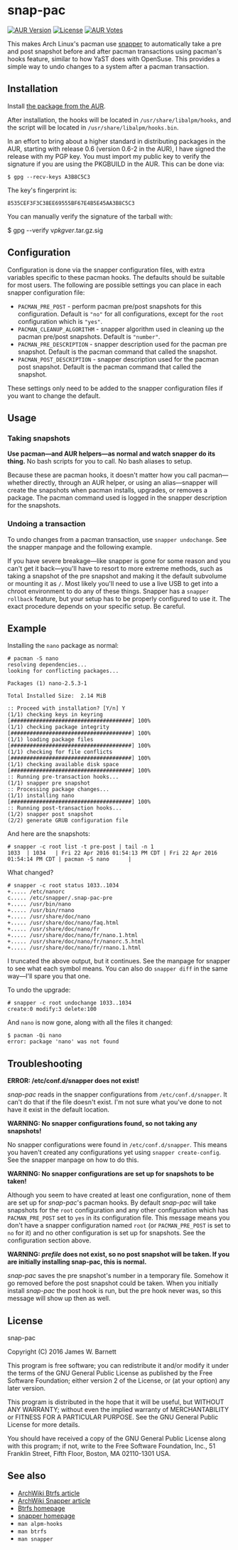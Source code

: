 # snap-pac

[![AUR Version](https://img.shields.io/aur/version/snap-pac.svg)](https://aur.archlinux.org/packages/snap-pac/)
[![License](https://img.shields.io/aur/license/snap-pac.svg)](https://github.com/wesbarnett/snap-pac/blob/master/LICENSE)
[![AUR Votes](https://img.shields.io/aur/votes/snap-pac.svg)](https://aur.archlinux.org/packages/snap-pac/)

This makes Arch Linux's pacman use
[snapper](https://wiki.archlinux.org/index.php/Snapper) to automatically take a
pre and post snapshot before and after pacman transactions using pacman's hooks
feature, similar to how YaST does with OpenSuse. This provides a simple way to
undo changes to a system after a pacman transaction.

## Installation

Install [the package from the
AUR](https://aur.archlinux.org/packages/snap-pac/).

After installation, the hooks will be located in `/usr/share/libalpm/hooks`, and
the script will be located in `/usr/share/libalpm/hooks.bin`.

In an effort to bring about a higher standard in distributing packages in the
AUR, starting with release 0.6 (version 0.6-2 in the AUR), I have signed the
release with my PGP key. You must import my public key to verify the signature
if you are using the PKGBUILD in the AUR. This can be done
via:

    $ gpg --recv-keys A3B8C5C3

The key's fingerprint is:

    8535CEF3F3C38EE69555BF67E4B5E45AA3B8C5C3

You can manually verify the signature of the tarball with:

   $ gpg --verify v*pkgver*.tar.gz.sig

## Configuration

Configuration is done via the snapper configuration files, with extra variables
specific to these pacman hooks. The defaults should be suitable for most users.
The following are possible settings you can place in each snapper configuration
file:

* `PACMAN_PRE_POST` - perform pacman pre/post snapshots for this configuration.
  Default is `"no"` for all configurations, except for the `root` configuration
which is `"yes"`.
* `PACMAN_CLEANUP_ALGORITHM` - snapper algorithm used in cleaning up the pacman pre/post
  snapshots. Default is `"number"`.
* `PACMAN_PRE_DESCRIPTION` - snapper description used for the pacman pre snapshot.
  Default is the pacman command that called the snapshot.
* `PACMAN_POST_DESCRIPTION` - snapper description used for the pacman post snapshot.
  Default is the pacman command that called the snapshot.

These settings only need to be added to the snapper configuration files if you
want to change the default.

## Usage

### Taking snapshots

**Use pacman—and AUR helpers—as normal and watch snapper do its thing.** No
bash scripts for you to call. No bash aliases to setup.

Because these are pacman hooks, it doesn't matter how you call pacman—whether
directly, through an AUR helper, or using an alias—snapper will create the
snapshots when pacman installs, upgrades, or removes a package. The
pacman command used is logged in the snapper description for the
snapshots.

### Undoing a transaction

To undo changes from a pacman transaction, use `snapper undochange`. See the
snapper manpage and the following example.

If you have severe breakage—like snapper is gone for some reason and you can't
get it back—you'll have to resort to more extreme methods, such as taking a
snapshot of the pre snapshot and making it the default subvolume or mounting it
as `/`. Most likely you'll need to use a live USB to get into a chroot
environment to do any of these things. Snapper has a `snapper rollback` feature,
but your setup has to be properly configured to use it. The exact procedure
depends on your specific setup. Be careful.

## Example

Installing the `nano` package as normal:

	# pacman -S nano
	resolving dependencies...
	looking for conflicting packages...

	Packages (1) nano-2.5.3-1

	Total Installed Size:  2.14 MiB

	:: Proceed with installation? [Y/n] Y
	(1/1) checking keys in keyring                               [######################################] 100%
	(1/1) checking package integrity                             [######################################] 100%
	(1/1) loading package files                                  [######################################] 100%
	(1/1) checking for file conflicts                            [######################################] 100%
	(1/1) checking available disk space                          [######################################] 100%
	:: Running pre-transaction hooks...
	(1/1) snapper pre snapshot
	:: Processing package changes...
	(1/1) installing nano                                        [######################################] 100%
    :: Running post-transaction hooks...
    (1/2) snapper post snapshot
    (2/2) generate GRUB configuration file

And here are the snapshots:

    # snapper -c root list -t pre-post | tail -n 1
    1033  | 1034   | Fri 22 Apr 2016 01:54:13 PM CDT | Fri 22 Apr 2016 01:54:14 PM CDT | pacman -S nano      | 

What changed?

	# snapper -c root status 1033..1034
    +..... /etc/nanorc
    c..... /etc/snapper/.snap-pac-pre
    +..... /usr/bin/nano
    +..... /usr/bin/rnano
    +..... /usr/share/doc/nano
    +..... /usr/share/doc/nano/faq.html
    +..... /usr/share/doc/nano/fr
    +..... /usr/share/doc/nano/fr/nano.1.html
    +..... /usr/share/doc/nano/fr/nanorc.5.html
    +..... /usr/share/doc/nano/fr/rnano.1.html


I truncated the above output, but it continues. See the manpage for snapper to
see what each symbol means. You can also do `snapper diff` in the same
way—I'll spare you that one.

To undo the upgrade:

	# snapper -c root undochange 1033..1034
	create:0 modify:3 delete:100

And `nano` is now gone, along with all the files it changed:

	$ pacman -Qi nano
	error: package 'nano' was not found

## Troubleshooting

**ERROR: /etc/conf.d/snapper does not exist!**

*snap-pac* reads in the snapper configurations from `/etc/conf.d/snapper`. It
can't do that if the file doesn't exist. I'm not sure what you've done to not
have it exist in the default location.

**WARNING: No snapper configurations found, so not taking any snapshots!**

No snapper configurations were found in `/etc/conf.d/snapper`. This means you
haven't created any configurations yet using `snapper create-config`. See the
snapper manpage on how to do this.

**WARNING: No snapper configurations are set up for snapshots to be taken!**

Although you seem to have created at least one configuration, none of them are
set up for *snap-pac*'s pacman hooks. By default *snap-pac* will take snapshots
for the `root` configuration and any other configuration which has
`PACMAN_PRE_POST` set to `yes` in its configuration file. This message means you
don't have a snapper configuration named `root` (or `PACMAN_PRE_POST` is set to
`no` for it) and no other configuration is set up for snapshots. See the
configuration section above.

**WARNING: *prefile* does not exist, so no post snapshot will be taken. If you are initially installing snap-pac, this is normal.**

*snap-pac* saves the pre snapshot's number in a temporary file. Somehow it go
removed before the post snapshot could be taken. When you initially install
*snap-pac* the post hook is run, but the pre hook never was, so this message
will show up then as well.

## License

snap-pac

Copyright (C) 2016 James W. Barnett

This program is free software; you can redistribute it and/or modify
it under the terms of the GNU General Public License as published by
the Free Software Foundation; either version 2 of the License, or
(at your option) any later version.

This program is distributed in the hope that it will be useful,
but WITHOUT ANY WARRANTY; without even the implied warranty of
MERCHANTABILITY or FITNESS FOR A PARTICULAR PURPOSE.  See the
GNU General Public License for more details.

You should have received a copy of the GNU General Public License along
with this program; if not, write to the Free Software Foundation, Inc.,
51 Franklin Street, Fifth Floor, Boston, MA 02110-1301 USA.

## See also

* [ArchWiki Btrfs article](https://wiki.archlinux.org/index.php/Btrfs)
* [ArchWiki Snapper article](https://wiki.archlinux.org/index.php/Snapper)
* [Btrfs homepage](https://wiki.archlinux.org/index.php/Btrfs)
* [snapper homepage](http://snapper.io/)
* `man alpm-hooks`
* `man btrfs`
* `man snapper`
